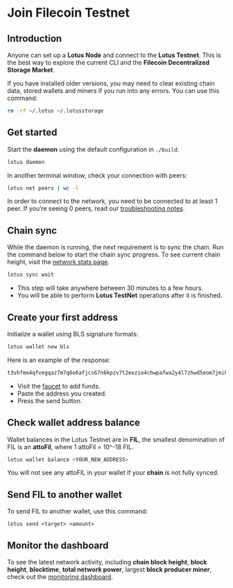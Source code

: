 # Join Filecoin Testnet

## Introduction

Anyone can set up a **Lotus Node** and connect to the **Lotus Testnet**. This is the best way to explore the current CLI and the **Filecoin Decentralized Storage Market**.

If you have installed older versions, you may need to clear existing chain data, stored wallets and miners if you run into any errors. You can use this command:

```sh
rm -rf ~/.lotus ~/.lotusstorage
```

## Get started

Start the **daemon** using the default configuration in `./build`:

```sh
lotus daemon
```

In another terminal window, check your connection with peers:

```sh
lotus net peers | wc -l
```

In order to connect to the network, you need to be connected to at least 1 peer. If you’re seeing 0 peers, read our [troubleshooting notes](https://docs.lotu.sh/en+setup-troubleshooting).

## Chain sync

While the daemon is running, the next requirement is to sync the chain. Run the command below to start the chain sync progress. To see current chain height, visit the [network stats page](http://stats.testnet.filecoin.io/).

```sh
lotus sync wait
```

* This step will take anywhere between 30 minutes to a few hours.
* You will be able to perform **Lotus TestNet** operations after it is finished.

## Create your first address

Initialize a wallet using BLS signature formats:

```sh
lotus wallet new bls
```

Here is an example of the response:

```sh
t3vhfme4qfvegqaz7m7q6o6afjcs67n6kpzv7t2eozio4chwpafwa2y4l7zhwd5eom7jmihzdg4s52dpvnclza
```

- Visit the [faucet](https://faucet.testnet.filecoin.io/) to add funds.
- Paste the address you created.
- Press the send button.

## Check wallet address balance

Wallet balances in the Lotus Testnet are in **FIL**, the smallest denomination of FIL is an **attoFil**, where 1 attoFil = 10^-18 FIL.

```sh
lotus wallet balance <YOUR_NEW_ADDRESS>
```

You will not see any attoFIL in your wallet if your **chain** is not fully synced.

## Send FIL to another wallet

To send FIL to another wallet, use this command:

```
lotus send <target> <amount>
```

## Monitor the dashboard

To see the latest network activity, including **chain block height**, **block height**, **blocktime**, **total network power**, largest **block producer miner**, check out the [monitoring dashboard](https://stats.testnet.filecoin.io).
